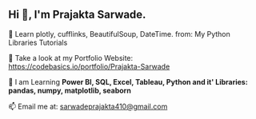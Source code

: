 
## Hi 👋, I'm Prajakta Sarwade.


🔭 Learn  plotly, cufflinks, BeautifulSoup, DateTime. from: My Python Libraries Tutorials

📝 Take a look at my Portfolio  Website: https://codebasics.io/portfolio/Prajakta-Sarwade

🌱 I am Learning **Power BI, SQL, Excel, Tableau, Python and it' Libraries: pandas, numpy, matplotlib, seaborn**

📫 Email me at: sarwadeprajakta410@gmail.com 

